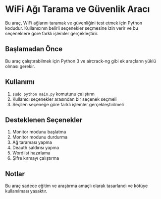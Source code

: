 # WiFi Ağı Tarama ve Güvenlik Aracı

Bu araç, WiFi ağlarını taramak ve güvenliğini test etmek için Python kodudur. Kullanıcının belirli seçenekler seçmesine izin verir ve bu seçeneklere göre farklı işlemler gerçekleştirir.

## Başlamadan Önce

Bu araç çalıştırabilmek için Python 3 ve aircrack-ng gibi ek araçların yüklü olması gerekir.

## Kullanımı

1. `sudo python main.py` komutunu çalıştırın
2. Kullanıcı seçenekler arasından bir seçenek seçmeli
3. Seçilen seçeneğe göre farklı işlemler gerçekleştirilmeli

## Desteklenen Seçenekler

1. Monitor modunu başlatma
2. Monitor modunu durdurma
3. Ağ taraması yapma
4. Deauth saldırısı yapma
5. Wordlist hazırlama
6. Şifre kırmayı çalıştırma

## Notlar

Bu araç sadece eğitim ve araştırma amaçlı olarak tasarlandı ve kötüye kullanılması yasaktır.
